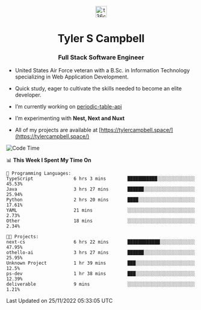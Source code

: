 <p align="center">
<a href="https://www.linkedin.com/in/t36campbell" target="blank"><img align="center" src="https://ik.imagekit.io/t36campbell/Portfolio/linkedin.png.original_m8bbGgPh6.png" alt="t36campbell" height="30" width="30" /></a>
</p>
<h1 align="center">Tyler S Campbell</h1>
<h3 align="center">Full Stack Software Engineer</h3>

* United States Air Force veteran with a B.Sc. in Information Technology specializing in Web Application Development. 

* Quick study, eager to cultivate the skills needed to become an elite developer.

* I’m currently working on [periodic-table-api](https://github.com/t36campbell/periodic-table-api)

* I’m experimenting with **Nest, Next and Nuxt**

* All of my projects are available at [https://tylercampbell.space/](https://tylercampbell.space/)

<!--START_SECTION:waka-->
![Code Time](http://img.shields.io/badge/Code%20Time-2%2C010%20hrs%2026%20mins-blue)

📊 **This Week I Spent My Time On** 

```text
💬 Programming Languages: 
TypeScript               6 hrs 3 mins        ███████████░░░░░░░░░░░░░░   45.53% 
Java                     3 hrs 27 mins       ██████░░░░░░░░░░░░░░░░░░░   25.94% 
Python                   2 hrs 20 mins       ████░░░░░░░░░░░░░░░░░░░░░   17.61% 
YAML                     21 mins             ░░░░░░░░░░░░░░░░░░░░░░░░░   2.73% 
Other                    18 mins             ░░░░░░░░░░░░░░░░░░░░░░░░░   2.34%

🐱‍💻 Projects: 
next-cs                  6 hrs 22 mins       ████████████░░░░░░░░░░░░░   47.95% 
othello-ai               3 hrs 27 mins       ██████░░░░░░░░░░░░░░░░░░░   25.95% 
Unknown Project          1 hr 39 mins        ███░░░░░░░░░░░░░░░░░░░░░░   12.5% 
ps-dev                   1 hr 38 mins        ███░░░░░░░░░░░░░░░░░░░░░░   12.39% 
deliverable              9 mins              ░░░░░░░░░░░░░░░░░░░░░░░░░   1.21%

```


 Last Updated on 25/11/2022 05:33:05 UTC
<!--END_SECTION:waka-->
